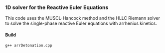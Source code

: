 ### 1D solver for the Reactive Euler Equations

This code uses the MUSCL-Hancock method and the HLLC Riemann solver to solve the
single-phase reactive Euler equations with arrhenius kinetics.

#### Build

`g++ arrDetonation.cpp`